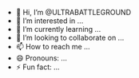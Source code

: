 - 👋 Hi, I’m @ULTRABATTLEGROUND
- 👀 I’m interested in ...
- 🌱 I’m currently learning ...
- 💞️ I’m looking to collaborate on ...
- 📫 How to reach me ...
- 😄 Pronouns: ...
- ⚡ Fun fact: ...

<!---
ULTRABATTLEGROUND/ULTRABATTLEGROUND is a ✨ special ✨ repository because its `README.md` (this file) appears on your GitHub profile.
You can click the Preview link to take a look at your changes.
--->
